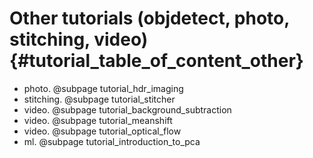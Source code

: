 Other tutorials (objdetect, photo, stitching, video) {#tutorial_table_of_content_other}
========================================================

-   photo. @subpage tutorial_hdr_imaging
-   stitching. @subpage tutorial_stitcher
-   video. @subpage tutorial_background_subtraction
-   video. @subpage tutorial_meanshift
-   video. @subpage tutorial_optical_flow
-   ml. @subpage tutorial_introduction_to_pca
